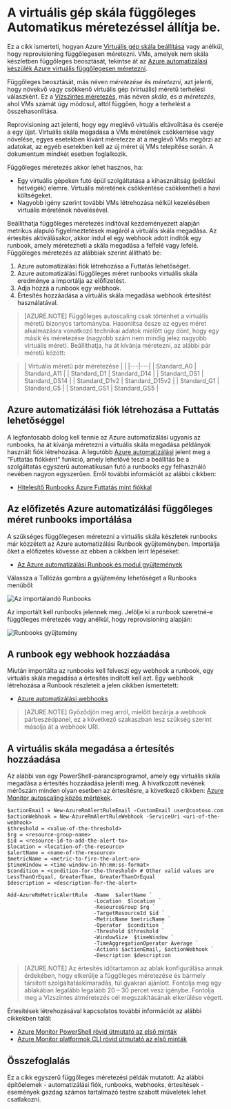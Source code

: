 <properties
    pageTitle="Függőlegesen méretezheti Azure virtuális gép skála beállítása |} Microsoft Azure"
    description="Hogyan függőlegesen méretezni a virtuális gép válaszként Azure automatizálást értesítések figyelése"
    services="virtual-machine-scale-sets"
    documentationCenter=""
    authors="gbowerman"
    manager="madhana"
    editor=""
    tags="azure-resource-manager"/>

<tags
    ms.service="virtual-machine-scale-sets"
    ms.workload="infrastructure-services"
    ms.tgt_pltfrm="vm-multiple"
    ms.devlang="na"
    ms.topic="article"
    ms.date="08/03/2016"
    ms.author="guybo"/>

# <a name="vertical-autoscale-with-virtual-machine-scale-sets"></a>A virtuális gép skála függőleges Automatikus méretezéssel állítja be.

Ez a cikk ismerteti, hogyan Azure [Virtuális gép skála beállítása](https://azure.microsoft.com/services/virtual-machine-scale-sets/) vagy anélkül, hogy reprovisioning függőlegesen méretezni. VMs, amelyek nem skála készletben függőleges beosztását, tekintse át az [Azure automatizálási készülék Azure virtuális függőlegesen méretezni](../virtual-machines/virtual-machines-windows-vertical-scaling-automation.md).

Függőleges beosztását, más néven _méretezése_ és _méretezni_, azt jelenti, hogy növekvő vagy csökkenő virtuális gép (virtuális) méretű terhelési válaszként. Ez a [Vízszintes méretezés](./virtual-machine-scale-sets-autoscale-overview.md), más néven _skála,_ és _a méretezés_, ahol VMs számát úgy módosul, attól függően, hogy a terhelést a összehasonlítása.

Reprovisioning azt jelenti, hogy egy meglévő virtuális eltávolítása és cseréje a egy újat. Virtuális skála megadása a VMs méretének csökkentése vagy növelése, egyes esetekben kívánt méretezze át a meglévő VMs megőrzi az adatokat, az egyéb esetekben kell az új méret új VMs telepítése során. A dokumentum mindkét esetben foglalkozik.

Függőleges méretezés akkor lehet hasznos, ha:

- Egy virtuális gépeken futó épül szolgáltatása a kihasználtság (például hétvégék) elemre. Virtuális méretének csökkentése csökkentheti a havi költségeket.
- Nagyobb igény szerint további VMs létrehozása nélkül kezelésében virtuális méretének növelésével.

Beállíthatja függőleges méretezés indítóval kezdeményezett alapján metrikus alapuló figyelmeztetések magáról a virtuális skála megadása. Az értesítés aktiválásakor, akkor indul el egy webhook adott indítók egy runbook, amely méretezheti a skála megadása a felfelé vagy lefelé. Függőleges méretezés az alábbiak szerint állítható be:

1. Azure automatizálási fiók létrehozása a Futtatás lehetőséget.
2. Azure automatizálási függőleges méret runbooks virtuális skála eredménye a importálja az előfizetést.
3. Adja hozzá a runbook egy webhook.
4. Értesítés hozzáadása a virtuális skála megadása webhook értesítést használatával.

> [AZURE.NOTE] Függőleges autoscaling csak történhet a virtuális méretű bizonyos tartományba. Hasonlítsa össze az egyes méret alkalmazásra vonatkozó technikai adatok mielőtt úgy dönt, hogy egy másik és méretezése (nagyobb szám nem mindig jelez nagyobb virtuális méret). Beállíthatja, ha át kívánja méretezni, az alábbi pár méretű között:

>| Virtuális méretű pár méretezése |   |
|---|---|
|  Standard_A0 | Standard_A11 |
|  Standard_D1 |  Standard_D14 |
|  Standard_DS1 |  Standard_DS14 |
|  Standard_D1v2 |  Standard_D15v2 |
|  Standard_G1 |  Standard_G5 |
|  Standard_GS1 |  Standard_GS5 |

## <a name="create-an-azure-automation-account-with-run-as-capability"></a>Azure automatizálási fiók létrehozása a Futtatás lehetőséggel

A legfontosabb dolog kell tennie az Azure automatizálási ugyanis az runbooks, ha át kívánja méretezni a virtuális skála megadása példányok használt fiók létrehozása. A legutóbb [Azure automatizálási](https://azure.microsoft.com/services/automation/) jelent meg a "Futtatás fiókként" funkció, amely lehetővé teszi a beállítás be a szolgáltatás egyszerű automatikusan futó a runbooks egy felhasználó nevében nagyon egyszerűen. Erről további információt az alábbi cikkben:

* [Hitelesítő Runbooks Azure Futtatás mint fiókkal](../automation/automation-sec-configure-azure-runas-account.md)

## <a name="import-azure-automation-vertical-scale-runbooks-into-your-subscription"></a>Az előfizetés Azure automatizálási függőleges méret runbooks importálása

A szükséges függőlegesen méretezni a virtuális skála készletek runbooks már közzétett az Azure automatizálási Runbook gyűjteményben. Importálja őket a előfizetés kövesse az ebben a cikkben leírt lépéseket:

* [Az Azure automatizálási Runbook és modul gyűjtemények](../automation/automation-runbook-gallery.md)

Válassza a Tallózás gombra a gyűjtemény lehetőséget a Runbooks menüből:

![Az importálandó Runbooks][runbooks]

Az importált kell runbooks jelennek meg. Jelölje ki a runbook szeretné-e függőleges méretezés vagy anélkül, hogy reprovisioning alapján:

![Runbooks gyűjtemény][gallery]

## <a name="add-a-webhook-to-your-runbook"></a>A runbook egy webhook hozzáadása

Miután importálta az runbooks kell felveszi egy webhook a runbook, egy virtuális skála megadása a értesítés indított kell azt. Egy webhook létrehozása a Runbook részleteit a jelen cikkben ismertetett:

* [Azure automatizálási webhooks](../automation/automation-webhooks.md)

> [AZURE.NOTE] Győződjön meg arról, mielőtt bezárja a webhook párbeszédpanel, ez a következő szakaszban lesz szükség szerint másolja át a webhook URI.

## <a name="add-an-alert-to-your-vm-scale-set"></a>A virtuális skála megadása a értesítés hozzáadása

Az alábbi van egy PowerShell-parancsprogramot, amely egy virtuális skála megadása a értesítés hozzáadása jeleníti meg. A hivatkozott nevének mérőszám minden olyan esetben az értesítésre, a következő cikkben: [Azure Monitor autoscaling közös mértékek](../monitoring-and-diagnostics/insights-autoscale-common-metrics.md).

```
$actionEmail = New-AzureRmAlertRuleEmail -CustomEmail user@contoso.com
$actionWebhook = New-AzureRmAlertRuleWebhook -ServiceUri <uri-of-the-webhook>
$threshold = <value-of-the-threshold>
$rg = <resource-group-name>
$id = <resource-id-to-add-the-alert-to>
$location = <location-of-the-resource>
$alertName = <name-of-the-resource>
$metricName = <metric-to-fire-the-alert-on>
$timeWindow = <time-window-in-hh:mm:ss-format>
$condition = <condition-for-the-threshold> # Other valid values are LessThanOrEqual, GreaterThan, GreaterThanOrEqual
$description = <description-for-the-alert>

Add-AzureRmMetricAlertRule  -Name  $alertName `
                            -Location  $location `
                            -ResourceGroup $rg `
                            -TargetResourceId $id `
                            -MetricName $metricName `
                            -Operator  $condition `
                            -Threshold $threshold `
                            -WindowSize  $timeWindow `
                            -TimeAggregationOperator Average `
                            -Actions $actionEmail, $actionWebhook `
                            -Description $description
```

> [AZURE.NOTE] Az értesítés időtartamon az ablak konfigurálása annak érdekében, hogy elkerülje a függőleges méretezése és bármely társított szolgáltatáskimaradás, túl gyakran ajánlott. Fontolja meg egy ablakában legalább legalább 20 – 30 percet vesz igénybe. Fontolja meg a Vízszintes átméretezés cél megszakításának elkerülése végett.

Értesítések létrehozásával kapcsolatos további információt az alábbi cikkekben talál:

* [Azure Monitor PowerShell rövid útmutató az első minták](../monitoring-and-diagnostics/insights-powershell-samples.md)
* [Azure Monitor platformok CLI rövid útmutató az első minták](../monitoring-and-diagnostics/insights-cli-samples.md)

## <a name="summary"></a>Összefoglalás

Ez a cikk egyszerű függőleges méretezési példák mutatott. Az alábbi építőelemek - automatizálási fiók, runbooks, webhooks, értesítések - események gazdag számos tartalmazó testre szabott műveletek lehet csatlakozni.

[runbooks]: ./media/virtual-machine-scale-sets-vertical-scale-reprovision/runbooks.png
[gallery]: ./media/virtual-machine-scale-sets-vertical-scale-reprovision/runbooks-gallery.png
